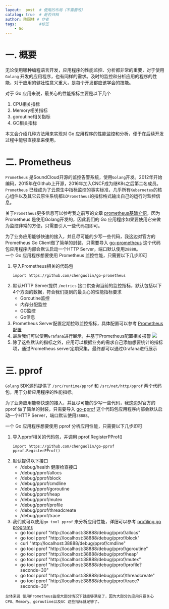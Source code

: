 ```yaml
---
layout:  post  # 使用的布局（不需要改）
catalog: true  # 是否归档
author: 陈国林 # 作者
tags:          #标签
    - Go
---
```


# 一. 概要
无论使用哪种编程语言开发，应用程序的性能监控、分析都非常的重要，对于使用 `Golang` 开发的应用程序，也有同样的需求。及时的监控和分析应用的程序的性能，对于应用的健壮性意义重大，是每个开发都应该学会的技能。

对于 Go 应用来说，最关心的性能指标主要是以下几个

1. CPU相关指标
2. Memory相关指标
3. goroutine相关指标
4. GC相关指标

本文会介绍几种方法用来实现对 Go 应用程序的性能监控和分析，便于在后续开发过程中能够直接拿来使用。

# 二. Prometheus
`Prometheus` 是SoundCloud开源的监控告警系统，使用`Golang`开发。2012年开始编码，2015年在Github上开源，2016年加入CNCF成为继K8s之后第二名成员。`Prometheus` 已经成为了云原生中指标监控的事实标准，几乎所有`Kubernetes`的核心组件以及其它云原生系统都以`Prometheus`的指标格式输出自己的运行时监控信息。

关于`Prometheus`更多信息可以参考我之前写的文章 [prometheus基础介绍](https://chenguolin.github.io/2019/02/15/Prometheus-1-Prometheus%E5%9F%BA%E7%A1%80%E4%BB%8B%E7%BB%8D/)，因为 Prometheus 是使用Golang开发的，因此我们的 Go 应用程序如果要使用它来做为监控非常的方便，只需要引入一些代码包即可。

为了业务应用能够快速的接入，并且尽可能的少写一些代码，我这边对官方的Prometheus Go Client做了简单的封装，只需要导入 [go-prometheus](https://github.com/chenguolin/go-prometheus) 这个代码包应用程序内部会默认启动一个HTTP Server，端口默认使用`28888`。  
一个 Go 应用程序想要使用 Prometheus 监控性能，只需要以下几步即可

1. 导入Prometheus相关的代码包
   ```
   import https://github.com/chenguolin/go-prometheus
   ```
2. 默认HTTP Server提供 `/metrics` 接口供查询当前的监控指标，默认包括以下4个方面的数据，符合我们提到的最关心的性能指标要求
   + Goroutine监控
   + 内存分配监控
   + GC监控
   + Go信息
3. Prometheus Server配置定期拉取监控指标，具体配置可以参考 [Prometheus 配置](https://chenguolin.github.io/2019/02/15/Prometheus-1-Prometheus%E5%9F%BA%E7%A1%80%E4%BB%8B%E7%BB%8D/#%E4%BA%94-prometheus%E9%85%8D%E7%BD%AE)
4. 最后我们可以使用`Grafana`进行展示，并基于Prometheus配置相关报警
   ![](https://camo.githubusercontent.com/59952808d25f566f62c34e6f881d30de267c022e/68747470733a2f2f67726166616e612e636f6d2f6170692f64617368626f617264732f363637312f696d616765732f343238362f696d616765)
5. 除了这些默认的指标之外，应用可以根据业务的需求自己添加想要统计的指标项，通过Prometheus server定期采集，最终都可以通过Grafana进行展示

# 三. pprof 
`Golang` SDK源码提供了 `/src/runtime/pprof` 和 `/src/net/http/pprof` 两个代码包，用于分析应用程序的性能指标。

为了业务应用能够快速的接入，并且尽可能的少写一些代码，我这边对官方的 pprof 做了简单的封装，只需要导入 [go-pprof](https://github.com/chenguolin/go-pprof) 这个代码包应用程序内部会默认启动一个HTTP Server，端口默认使用`38888`。  

一个 Go 应用程序想要使用 pprof 分析应用性能，只需要以下几步即可

1. 导入pprof相关的代码包，并调用 pprof.RegisterPProf()
   ```
   import https://github.com/chenguolin/go-pprof
   pprof.RegisterPProf()
   ```
2. 默认提供以下接口
   + /debug/health 健康检查接口
   + /debug/pprof/allocs
   + /debug/pprof/block
   + /debug/pprof/cmdline
   + /debug/pprof/goroutine
   + /debug/pprof/heap
   + /debug/pprof/mutex
   + /debug/pprof/profile
   + /debug/pprof/threadcreate
   + /debug/pprof/trace
3. 我们就可以使用`go tool pprof` 来分析应用性能，详细可以参考 [profiling go programs](https://blog.golang.org/profiling-go-programs)
   + go tool pprof "http://localhost:38888/debug/pprof/allocs"
   + go tool pprof "http://localhost:38888/debug/pprof/block"
   + curl "http://localhost:38888/debug/pprof/cmdline"
   + go tool pprof "http://localhost:38888/debug/pprof/goroutine"
   + go tool pprof "http://localhost:38888/debug/pprof/heap"
   + go tool pprof "http://localhost:38888/debug/pprof/mutex"
   + go tool pprof "http://localhost:38888/debug/pprof/profile?seconds=30"
   + go tool pprof "http://localhost:38888/debug/pprof/threadcreate"
   + go tool pprof "http://localhost:38888/debug/pprof/trace?seconds=30"

`总体来说 使用Prometheus监控大部分情况下就能够满足了，因为大部分的应用只要关心 CPU、Memory、goroutine以及GC 这些指标就足够了。`
